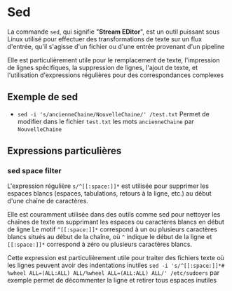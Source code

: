 # Sed
La commande `sed`, qui signifie "**__Stream EDitor__**", est un outil puissant sous Linux utilisé pour effectuer des transformations de texte sur un flux d'entrée, qu'il s'agisse d'un fichier ou d'une entrée provenant d'un pipeline

Elle est particulièrement utile pour le remplacement de texte, l'impression de lignes spécifiques, la suppression de lignes, l'ajout de texte, et l'utilisation d'expressions régulières pour des correspondances complexes

## Exemple de sed
- `sed -i 's/ancienneChaine/NouvelleChaine/' /test.txt` Permet de modifier dans le fichier `test.txt` les mots `ancienneChaine` par `NouvelleChaine`

## Expressions particulières
### sed space filter
L'expression régulière `s/^[[:space:]]*` est utilisée pour supprimer les espaces blancs (espaces, tabulations, retours à la ligne, etc.) au début d'une chaîne de caractères.

Elle est couramment utilisée dans des outils comme sed pour nettoyer les chaînes de texte en supprimant les espaces ou caractères blancs en début de ligne
Le motif `^[[:space:]]*` correspond à un ou plusieurs caractères blancs situés au début de la chaîne, où `^` indique le début de la ligne et `[[:space:]]*` correspond à zéro ou plusieurs caractères blancs.

Cette expression est particulièrement utile pour traiter des fichiers texte où les lignes peuvent avoir des indentations inutiles
`sed -i 's/^[[:space:]]*# %wheel ALL=(ALL:ALL) ALL/%wheel ALL=(ALL:ALL) ALL/' /etc/sudoers` par exemple permet de décommenter la ligne et retirer tous espaces inutiles